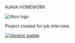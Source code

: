 #JAVA HOMEWORK

![Atos logo](https://atos.net/wp-content/uploads/2019/01/atos-logo-blue.png)

Project created for job interview.

[![Generic badge](https://img.shields.io/badge/Version-0.1.4-green.svg)](https://www.ephrine.in/)



